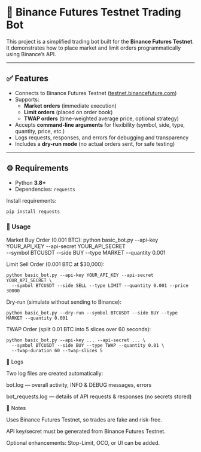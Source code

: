 # 📄 Binance Futures Testnet Trading Bot

This project is a simplified trading bot built for the **Binance Futures Testnet**.  
It demonstrates how to place market and limit orders programmatically using Binance’s API.

---

## ✅ Features
- Connects to Binance Futures Testnet ([testnet.binancefuture.com](https://testnet.binancefuture.com))  
- Supports:
  - **Market orders** (immediate execution)  
  - **Limit orders** (placed on order book)  
  - **TWAP orders** (time-weighted average price, optional strategy)  
- Accepts **command-line arguments** for flexibility (symbol, side, type, quantity, price, etc.)  
- Logs requests, responses, and errors for debugging and transparency  
- Includes a **dry-run mode** (no actual orders sent, for safe testing)  

---

## ⚙️ Requirements
- Python **3.8+**
- Dependencies: `requests`  

Install requirements:
```bash
pip install requests
```

### 🚀 Usage
Market Buy Order (0.001 BTC):
python basic_bot.py --api-key YOUR_API_KEY --api-secret YOUR_API_SECRET \
  --symbol BTCUSDT --side BUY --type MARKET --quantity 0.001

Limit Sell Order (0.001 BTC at $30,000):
```
python basic_bot.py --api-key YOUR_API_KEY --api-secret YOUR_API_SECRET \
  --symbol BTCUSDT --side SELL --type LIMIT --quantity 0.001 --price 30000
```

Dry-run (simulate without sending to Binance):
```
python basic_bot.py --dry-run --symbol BTCUSDT --side BUY --type MARKET --quantity 0.001
```

TWAP Order (split 0.01 BTC into 5 slices over 60 seconds):
```
python basic_bot.py --api-key ... --api-secret ... \
  --symbol BTCUSDT --side BUY --type TWAP --quantity 0.01 \
  --twap-duration 60 --twap-slices 5
```

📂 Logs

Two log files are created automatically:

bot.log — overall activity, INFO & DEBUG messages, errors

bot_requests.log — details of API requests & responses (no secrets stored)

📌 Notes

Uses Binance Futures Testnet, so trades are fake and risk-free.

API key/secret must be generated from Binance Futures Testnet.

Optional enhancements: Stop-Limit, OCO, or UI can be added.
